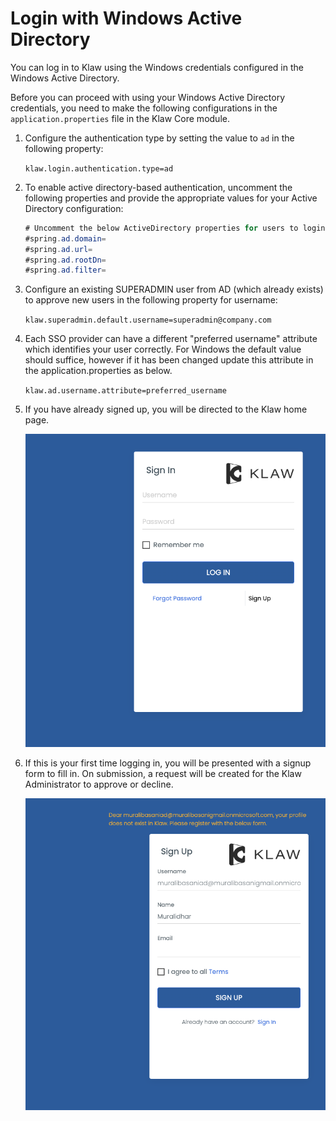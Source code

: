 # Login with Windows Active Directory

You can log in to Klaw using the Windows credentials configured in the Windows Active Directory.

Before you can proceed with using your Windows Active Directory credentials, you need to make the following
configurations in the `application.properties` file in the Klaw Core module.

1. Configure the authentication type by setting the value to `ad` in the following property:

   `klaw.login.authentication.type=ad`

2. To enable active directory-based authentication, uncomment the following properties and provide the appropriate
   values for your Active Directory configuration:

   ```java
   # Uncomment the below ActiveDirectory properties for users to login with their active directory credentials.
   #spring.ad.domain=
   #spring.ad.url=
   #spring.ad.rootDn=
   #spring.ad.filter=
   ```

3. Configure an existing SUPERADMIN user from AD (which already exists) to approve new users
   in the following property for username:

   `klaw.superadmin.default.username=superadmin@company.com`

4. Each SSO provider can have a different "preferred username" attribute which identifies your user correctly.
   For Windows the default value should suffice, however if it has been changed
   update this attribute in the application.properties as below.

   `klaw.ad.username.attribute=preferred_username`

5. If you have already signed up, you will be directed to the Klaw home
   page.

   ![image](../../../static/images/authentication/login.png)

6. If this is your first time logging in, you will be presented with a
   signup form to fill in. On submission, a request will be created for
   the Klaw Administrator to approve or decline.

   ![image](../../../static/images/authentication/OAuthSignupForm.png)
